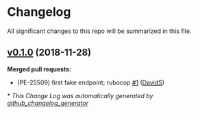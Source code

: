 # Changelog

All significant changes to this repo will be summarized in this file.


## [v0.1.0](https://github.com/puppetlabs/ace/tree/v0.1.0) (2018-11-28)
**Merged pull requests:**

- \(PE-25509\) first fake endpoint; rubocop [\#1](https://github.com/puppetlabs/ace/pull/1) ([DavidS](https://github.com/DavidS))



\* *This Change Log was automatically generated by [github_changelog_generator](https://github.com/skywinder/Github-Changelog-Generator)*